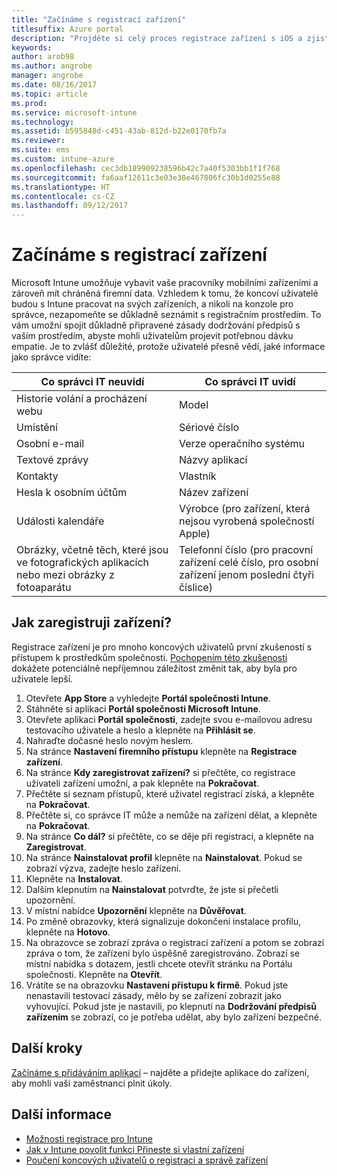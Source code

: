 ```yaml
---
title: "Začínáme s registrací zařízení"
titlesuffix: Azure portal
description: "Projděte si celý proces registrace zařízení s iOS a zjistěte, jak registrace probíhá."
keywords: 
author: arob98
ms.author: angrobe
manager: angrobe
ms.date: 08/16/2017
ms.topic: article
ms.prod: 
ms.service: microsoft-intune
ms.technology: 
ms.assetid: b595848d-c451-43ab-812d-b22e0170fb7a
ms.reviewer: 
ms.suite: ems
ms.custom: intune-azure
ms.openlocfilehash: cec3db189909238596b42c7a40f5303bb1f1f768
ms.sourcegitcommit: fa6aaf12611c3e03e38e467806fc30b1d0255e88
ms.translationtype: HT
ms.contentlocale: cs-CZ
ms.lasthandoff: 09/12/2017
---
```

# <a name="get-started-enrolling-devices"></a>Začínáme s registrací zařízení

Microsoft Intune umožňuje vybavit vaše pracovníky mobilními zařízeními a zároveň mít chráněná firemní data. Vzhledem k tomu, že koncoví uživatelé budou s Intune pracovat na svých zařízeních, a nikoli na konzole pro správce, nezapomeňte se důkladně seznámit s registračním prostředím. To vám umožní spojit důkladně připravené zásady dodržování předpisů s vaším prostředím, abyste mohli uživatelům projevit potřebnou dávku empatie. Je to zvlášť důležité, protože uživatelé přesně vědí, jaké informace jako správce vidíte:

| Co správci IT neuvidí | Co správci IT uvidí |
|---|---|
| Historie volání a procházení webu | Model |
| Umístění | Sériové číslo |
| Osobní e-mail | Verze operačního systému |
| Textové zprávy | Názvy aplikací |
| Kontakty | Vlastník |
| Hesla k osobním účtům | Název zařízení |
| Události kalendáře | Výrobce (pro zařízení, která nejsou vyrobená společností Apple) |
| Obrázky, včetně těch, které jsou ve fotografických aplikacích nebo mezi obrázky z fotoaparátu | Telefonní číslo (pro pracovní zařízení celé číslo, pro osobní zařízení jenom poslední čtyři číslice) |

## <a name="how-do-i-enroll-a-device"></a>Jak zaregistruji zařízení?

Registrace zařízení je pro mnoho koncových uživatelů první zkušeností s přístupem k prostředkům společnosti. [Pochopením této zkušenosti](end-user-educate.md) dokážete potenciálně nepříjemnou záležitost změnit tak, aby byla pro uživatele lepší.

1. Otevřete **App Store** a vyhledejte **Portál společnosti Intune**.
2. Stáhněte si aplikaci **Portál společnosti Microsoft Intune**.
3. Otevřete aplikaci **Portál společnosti**, zadejte svou e-mailovou adresu testovacího uživatele a heslo a klepněte na **Přihlásit se**.
4. Nahraďte dočasné heslo novým heslem.
5. Na stránce **Nastavení firemního přístupu** klepněte na **Registrace zařízení**.
6. Na stránce **Kdy zaregistrovat zařízení?** si přečtěte, co registrace uživateli zařízení umožní, a pak klepněte na **Pokračovat**.
7. Přečtěte si seznam přístupů, které uživatel registrací získá, a klepněte na **Pokračovat**.
8. Přečtěte si, co správce IT může a nemůže na zařízení dělat, a klepněte na **Pokračovat**.
9. Na stránce **Co dál?** si přečtěte, co se děje při registraci, a klepněte na **Zaregistrovat**.
10. Na stránce **Nainstalovat profil** klepněte na **Nainstalovat**. Pokud se zobrazí výzva, zadejte heslo zařízení.
11. Klepněte na **Instalovat**.
12. Dalším klepnutím na **Nainstalovat** potvrďte, že jste si přečetli upozornění.
13. V místní nabídce **Upozornění** klepněte na **Důvěřovat**.
14. Po změně obrazovky, která signalizuje dokončení instalace profilu, klepněte na **Hotovo**.
15. Na obrazovce se zobrazí zpráva o registraci zařízení a potom se zobrazí zpráva o tom, že zařízení bylo úspěšně zaregistrováno. Zobrazí se místní nabídka s dotazem, jestli chcete otevřít stránku na Portálu společnosti. Klepněte na **Otevřít**.
16. Vrátíte se na obrazovku **Nastavení přístupu k firmě**. Pokud jste nenastavili testovací zásady, mělo by se zařízení zobrazit jako vyhovující. Pokud jste je nastavili, po klepnutí na **Dodržování předpisů zařízením** se zobrazí, co je potřeba udělat, aby bylo zařízení bezpečné.

## <a name="next-steps"></a>Další kroky

[Začínáme s přidáváním aplikací](get-started-apps.md) – najděte a přidejte aplikace do zařízení, aby mohli vaši zaměstnanci plnit úkoly.

## <a name="learn-more"></a>Další informace

* [Možnosti registrace pro Intune](enrollment-options.md)
* [Jak v Intune povolit funkci Přineste si vlastní zařízení](byod-enable.md)
* [Poučení koncových uživatelů o registraci a správě zařízení](end-user-educate.md)
